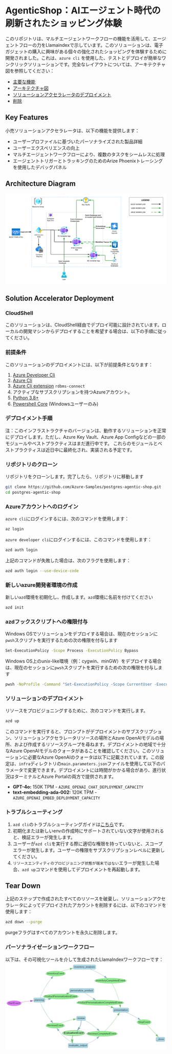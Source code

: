 # AgenticShop：AIエージェント時代の刷新されたショッピング体験
このリポジトリは、マルチエージェントワークフローの機能を活用して、エージェントフローの力をLlamaindexで示しています。このソリューションは、電子ガジェットの購入に興味がある個々の強化されたショッピングを体験するために開発されました。これは、`azure cli` を使用した、テストとデプロイが簡単なワンクリックソリューションです。完全なレイアウトについては、アーキテクチャ図を参照してください：

- [主要な機能](#key-features)
- [アーキテクチャ図](#architecture-Diagram)
- [ソリューションアクセラレータのデプロイメント](#solution-accelerator-deployment)
- [削除](#tear-down)

## Key Features
小売ソリューションアクセラレータは、以下の機能を提供します：
- ユーザープロファイルに基づいたパーソナライズされた製品詳細
- ユーザーエクスペリエンスの向上
- マルチエージェントワークフローにより、複数のタスクをシームレスに処理
- エージェントトリガーとトラッキングのためのArize Phoenixトレーシングを使用したデバッグパネル

## Architecture Diagram
![AZURE ARCHITECTURE](./docs/images/arch-diagram.png)

## Solution Accelerator Deployment

### CloudShell
このソリューションは、CloudShell経由でデプロイ可能に設計されています。ローカルの開発マシンからデプロイすることを希望する場合は、以下の手順に従ってください。

### 前提条件
このソリューションのデプロイメントには、以下が前提条件となります：
1. [Azure Developer Cli](https://learn.microsoft.com/en-us/azure/developer/azure-developer-cli/install-azd?tabs=winget-windows%2Cbrew-mac%2Cscript-linux&pivots=os-linux)
2. [Azure Cli](https://learn.microsoft.com/en-us/cli/azure/install-azure-cli)
3. [Azure Cli extension](https://learn.microsoft.com/en-us/cli/azure/azure-cli-extensions-overview) `rdbms-connect`
4. アクティブなサブスクリプションを持つAzureアカウント。
5. [Python 3.8+](https://www.python.org/downloads/)
6. [Powershell Core](https://learn.microsoft.com/en-us/powershell/scripting/install/installing-powershell-on-windows?view=powershell-7.5) (Windowsユーザーのみ)

### デプロイメント手順
注：このインフラストラクチャのバージョンは、動作するソリューションを正常にデプロイします。ただし、Azure Key Vault、Azure App Configなどの一部のモジュールやベストプラクティスはまだ進行中です。
これらのモジュールとベストプラクティスは近日中に最終化され、実装される予定です。

### リポジトリのクローン
リポジトリをクローンします。完了したら、リポジトリに移動します
```sh
git clone https://github.com/Azure-Samples/postgres-agentic-shop.git
cd postgres-agentic-shop
```

### Azureアカウントへのログイン
`azure cli`にログインするには、次のコマンドを使用します：
```sh
az login
```

`azure developer cli`にログインするには、このコマンドを使用します：
```sh
azd auth login
```

上記のコマンドが失敗した場合は、次のフラグを使用します：
```sh
azd auth login --use-device-code
```

### 新しいazure開発者環境の作成
新しい`azd`環境を初期化し、作成します。`azd`環境に名前を付けてください
```sh
azd init
```

### azdフックスクリプトへの権限付与
Windows OSでソリューションをデプロイする場合は、現在のセッションに`pwsh`スクリプトを実行するための次の権限を付与します
```sh
Set-ExecutionPolicy -Scope Process -ExecutionPolicy Bypass
```

Windows OS上のunix-like環境（例：cygwin、minGW）をデプロイする場合は、現在のセッションに`pwsh`スクリプトを実行するための次の権限を付与します
```sh
pwsh -NoProfile -Command "Set-ExecutionPolicy -Scope CurrentUser -ExecutionPolicy Bypass"
```

### ソリューションのデプロイメント
リソースをプロビジョニングするために、次のコマンドを実行します。
```sh
azd up
```

このコマンドを実行すると、プロンプトがデプロイメントのサブスクリプション、ソリューションアクセラレータリソースの場所とAzure OpenAIモデルの場所、および作成するリソースグループを尋ねます。デプロイメントの地域で十分なAzure OpenAIモデルのクォータがあることを確認してください。このソリューションに必要なAzure OpenAIのクォータは以下に記載されています。この設定は、`infra`ディレクトリの`main.parameters.json`ファイルを使用して以下のパラメータで変更できます。デプロイメントには時間がかかる場合があり、進行状況はターミナルとAzure Portalの両方で提供されます。
- **GPT-4o:** 150K TPM - `AZURE_OPENAI_CHAT_DEPLOYMENT_CAPACITY`
- **text-embedding-ada-002:** 120K TPM - `AZURE_OPENAI_EMBED_DEPLOYMENT_CAPACITY`

### トラブルシューティング
1. `azd cli`のトラブルシューティングガイドは[こちら](https://learn.microsoft.com/en-us/azure/developer/azure-developer-cli/troubleshoot?tabs=Browser)です。
2. 初期化または新しいenvの作成時にサポートされていない文字が使用されると、検証エラーが発生します。
3. ユーザーが`azd cli`を実行する際に適切な権限を持っていないと、スコープエラーが発生します。ユーザーの権限をサブスクリプションレベルに更新してください。
4. `リソースエンティティのプロビジョニング状態が端末ではない`エラーが発生した場合、`azd up`コマンドを使用してデプロイメントを再起動します。

## Tear Down
上記のステップで作成されたすべてのリソースを破棄し、ソリューションアクセラレータによってデプロイされたアカウントを削除するには、以下のコマンドを使用します：
```sh
azd down --purge
```
purgeフラグはすべてのアカウントを永久に削除します。

### パーソナライゼーションワークフロー
以下は、その可視化ツールを介して生成されたLlamaIndexワークフローです：
![スクリーンショット](./workflow.png)
